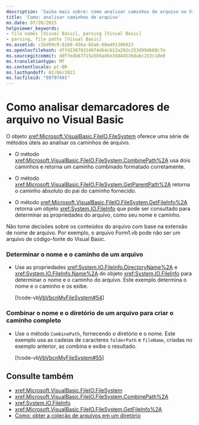 ```yaml
---
description: 'Saiba mais sobre: como analisar caminhos de arquivo no Visual Basic'
title: 'Como: analisar caminhos de arquivo'
ms.date: 07/20/2015
helpviewer_keywords:
- file names [Visual Basic], parsing [Visual Basic]
- parsing, file paths [Visual Basic]
ms.assetid: c1bd99c9-8160-456a-b5ab-60a49139b923
ms.openlocfilehash: dff423679324974d64c613a292c253d99d668c7e
ms.sourcegitcommit: ddf7edb67715a5b9a45e3dd44536dabc153c1de0
ms.translationtype: MT
ms.contentlocale: pt-BR
ms.lasthandoff: 02/06/2021
ms.locfileid: "99797491"
---
```

# <a name="how-to-parse-file-paths-in-visual-basic"></a>Como analisar demarcadores de arquivo no Visual Basic

O objeto <xref:Microsoft.VisualBasic.FileIO.FileSystem> oferece uma série de métodos úteis ao analisar os caminhos de arquivo.  
  
- O método <xref:Microsoft.VisualBasic.FileIO.FileSystem.CombinePath%2A> usa dois caminhos e retorna um caminho combinado formatado corretamente.  
  
- O método <xref:Microsoft.VisualBasic.FileIO.FileSystem.GetParentPath%2A> retorna o caminho absoluto do pai do caminho fornecido.  
  
- O método <xref:Microsoft.VisualBasic.FileIO.FileSystem.GetFileInfo%2A> retorna um objeto <xref:System.IO.FileInfo> que pode ser consultado para determinar as propriedades do arquivo, como seu nome e caminho.  
  
 Não tome decisões sobre os conteúdos do arquivo com base na extensão de nome de arquivo. Por exemplo, o arquivo Form1.vb pode não ser um arquivo de código-fonte do Visual Basic.  
  
### <a name="to-determine-a-files-name-and-path"></a>Determinar o nome e o caminho de um arquivo  
  
- Use as propriedades <xref:System.IO.FileInfo.DirectoryName%2A> e <xref:System.IO.FileInfo.Name%2A> do objeto <xref:System.IO.FileInfo> para determinar o nome e o caminho do arquivo. Este exemplo determina o nome e o caminho e os exibe.  
  
     [!code-vb[VbVbcnMyFileSystem#54](~/samples/snippets/visualbasic/VS_Snippets_VBCSharp/VbVbcnMyFileSystem/VB/Class1.vb#54)]  
  
### <a name="to-combine-a-files-name-and-directory-to-create-the-full-path"></a>Combinar o nome e o diretório de um arquivo para criar o caminho completo  
  
- Use o método `CombinePath`, fornecendo o diretório e o nome. Este exemplo usa as cadeias de caracteres `folderPath` e `fileName`, criadas no exemplo anterior, as combina e exibe o resultado.  
  
     [!code-vb[VbVbcnMyFileSystem#55](~/samples/snippets/visualbasic/VS_Snippets_VBCSharp/VbVbcnMyFileSystem/VB/Class1.vb#55)]  
  
## <a name="see-also"></a>Consulte também

- <xref:Microsoft.VisualBasic.FileIO.FileSystem>
- <xref:Microsoft.VisualBasic.FileIO.FileSystem.CombinePath%2A>
- <xref:System.IO.FileInfo>
- <xref:Microsoft.VisualBasic.FileIO.FileSystem.GetFileInfo%2A>
- [Como: obter a coleção de arquivos em um diretório](how-to-get-the-collection-of-files-in-a-directory.md)

